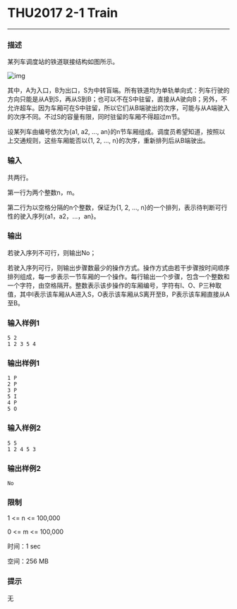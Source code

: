 # THU2017 2-1 Train

------

### **描述**

某列车调度站的铁道联接结构如图所示。

![img](https://dsa.cs.tsinghua.edu.cn/oj/attachment/03bc/03bc70595803464554b5f6b69a21962beb038264.png)

其中，A为入口，B为出口，S为中转盲端。所有铁道均为单轨单向式：列车行驶的方向只能是从A到S，再从S到B；也可以不在S中驻留，直接从A驶向B；另外，不允许超车。因为车厢可在S中驻留，所以它们从B端驶出的次序，可能与从A端驶入的次序不同。不过S的容量有限，同时驻留的车厢不得超过m节。

设某列车由编号依次为{a1, a2, ..., an}的n节车厢组成。调度员希望知道，按照以上交通规则，这些车厢能否以{1, 2, ..., n}的次序，重新排列后从B端驶出。

### **输入**

共两行。

第一行为两个整数n，m。

第二行为以空格分隔的n个整数，保证为{1, 2, ..., n}的一个排列，表示待判断可行性的驶入序列{a1，a2，...，an}。

### **输出**

若驶入序列不可行，则输出No；

若驶入序列可行，则输出步骤数最少的操作方式。操作方式由若干步骤按时间顺序排列组成，每一步表示一节车厢的一个操作。每行输出一个步骤，包含一个整数和一个字符，由空格隔开。整数表示该步操作的车厢编号，字符有I、O、P三种取值，其中I表示该车厢从A进入S，O表示该车厢从S离开至B，P表示该车厢直接从A至B。

### **输入样例1**

```
5 2
1 2 3 5 4
```

### **输出样例1**

```
1 P
2 P
3 P
5 I
4 P
5 O
```

### **输入样例2**

```
5 5
1 2 4 5 3
```

### **输出样例2**

```
No
```

### **限制**

1 <= n <= 100,000

0 <= m <= 100,000

时间：1 sec

空间：256 MB

### **提示**

无